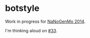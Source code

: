 botstyle
========

Work in progress for [NaNoGenMo 2014][nanogenmo2014].

I'm thinking aloud on [#33](https://github.com/dariusk/NaNoGenMo-2014/issues/33).

[nanogenmo2014]: https://github.com/dariusk/NaNoGenMo-2014
